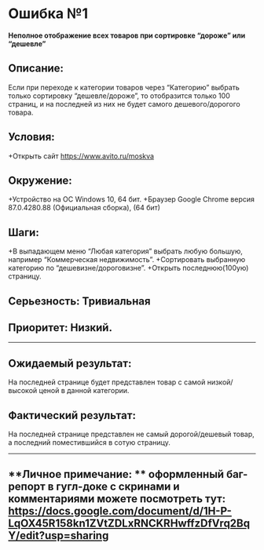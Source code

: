 # **Ошибка №1**  
**Неполное отображение всех товаров при сортировке “дороже” или “дешевле”** 

## **Описание:**  
Если при переходе к категории товаров через “Категорию” выбрать только сортировку “дешевле/дороже”, то отобразится только 100 страниц, и на последней из них не будет самого дешевого/дорогого товара. 

## **Условия:**  
+Открыть сайт https://www.avito.ru/moskva

## **Окружение:** 
+Устройство на ОС Windows 10, 64 бит. 
+Браузер Google Chrome версия 87.0.4280.88 (Официальная сборка), (64 бит)

## **Шаги:** 
+В выпадающем меню “Любая категория” выбрать любую большую, например “Коммерческая недвижимость”.
+Сортировать выбранную категорию по “дешевизне/дороговизне”.
+Открыть последнюю(100ую) страницу.

## **Серьезность:** Тривиальная

## **Приоритет:** Низкий.
_________
## **Ожидаемый результат:** 
На последней странице будет представлен товар с самой низкой/высокой ценой в данной категории.

## **Фактический результат:**  
На последней странице представлен не самый дорогой/дешевый товар, а последний поместившийся в сотую страницу.
_________
## **Личное примечание: ** оформленный баг-репорт в гугл-доке с скринами и комментариями можете посмотреть тут: https://docs.google.com/document/d/1H-P-LqOX45R158kn1ZVtZDLxRNCKRHwffzDfVrq2BqY/edit?usp=sharing



